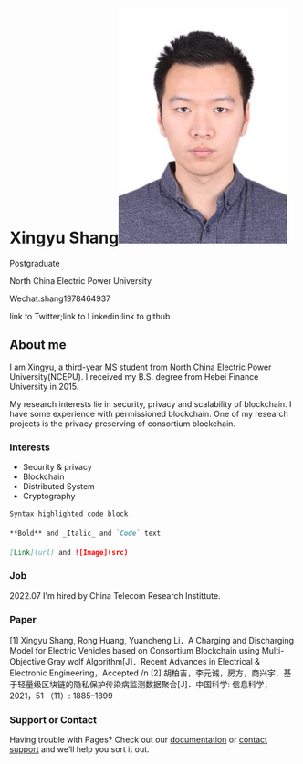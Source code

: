 # Xingyu Shang![picture](https://github.com/cristianoshang/-/blob/master/1.jpg)

Postgraduate

North China Electric Power University

Wechat:shang1978464937

link to Twitter;link to Linkedin;link to github

## About me

I am Xingyu, a third-year MS student from North China Electric Power University(NCEPU). I received my B.S. degree from Hebei Finance University in 2015. 

My research interests lie in security, privacy and scalability of blockchain. I have some experience with permissioned blockchain. One of my research projects is the privacy preserving of consortium blockchain.

### Interests

* Security & privacy
* Blockchain
* Distributed System
* Cryptography

```markdown
Syntax highlighted code block

**Bold** and _Italic_ and `Code` text

[Link](url) and ![Image](src)
```

###  Job

2022.07 I'm hired by China Telecom Research Instittute.

### Paper

[1] Xingyu Shang, Rong Huang, Yuancheng Li．A  Charging and Discharging Model for Electric Vehicles based on Consortium Blockchain using Multi-Objective Gray wolf Algorithm[J]．Recent Advances in Electrical & Electronic Engineering，Accepted /n
[2] 胡柏吉，李元诚，房方，商兴宇．基于轻量级区块链的隐私保护传染病监测数据聚合[J]．中国科学: 信息科学，2021，51 （11）: 1885–1899

### Support or Contact

Having trouble with Pages? Check out our [documentation](https://docs.github.com/categories/github-pages-basics/) or [contact support](https://support.github.com/contact) and we’ll help you sort it out.

